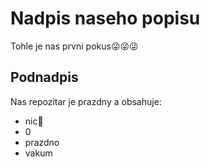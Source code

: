 # Nadpis naseho popisu 
Tohle je nas prvni pokus😜😜😜
## Podnadpis
Nas repozitar je prazdny a obsahuje: 
- nic🤢
- 0
- prazdno
- vakum
